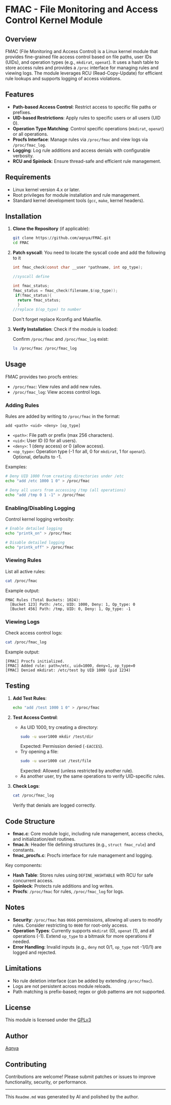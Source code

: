 # FMAC - File Monitoring and Access Control Kernel Module

## Overview
FMAC (File Monitoring and Access Control) is a Linux kernel module that provides fine-grained file access control based on file paths, user IDs (UIDs), and operation types (e.g., `mkdirat`, `openat`). It uses a hash table to store access rules and provides a `/proc` interface for managing rules and viewing logs. The module leverages RCU (Read-Copy-Update) for efficient rule lookups and supports logging of access violations.

## Features
- **Path-based Access Control**: Restrict access to specific file paths or prefixes.
- **UID-based Restrictions**: Apply rules to specific users or all users (UID 0).
- **Operation Type Matching**: Control specific operations (`mkdirat`, `openat`) or all operations.
- **Procfs Interface**: Manage rules via `/proc/fmac` and view logs via `/proc/fmac_log`.
- **Logging**: Log rule additions and access denials with configurable verbosity.
- **RCU and Spinlock**: Ensure thread-safe and efficient rule management.

## Requirements
- Linux kernel version 4.x or later.
- Root privileges for module installation and rule management.
- Standard kernel development tools (`gcc`, `make`, kernel headers).

## Installation
1. **Clone the Repository** (if applicable):
   ```bash
   git clone https://github.com/aqnya/FMAC.git
   cd FMAC
   ```

2. **Patch syscall**:
   You need to locate the syscall code and add the following to it
   ```c
   int fmac_check(const char __user *pathname, int op_type);
   
   //syscall define
   
   int fmac_status;
   fmac_status = fmac_check(filename,$(op_type));
    if(fmac_status){
     return fmac_status;
     }
   //replace $(op_type) to number
   ```
   Don't forget replace Kconfig and Makefile.

4. **Verify Installation**:
   Check if the module is loaded:

   Confirm `/proc/fmac` and `/proc/fmac_log` exist:
   ```bash
   ls /proc/fmac /proc/fmac_log
   ```

## Usage
FMAC provides two procfs entries:
- `/proc/fmac`: View rules and add new rules.
- `/proc/fmac_log`: View access control logs.

### Adding Rules
Rules are added by writing to `/proc/fmac` in the format:
```
add <path> <uid> <deny> [op_type]
```
- `<path>`: File path or prefix (max 256 characters).
- `<uid>`: User ID (0 for all users).
- `<deny>`: 1 (deny access) or 0 (allow access).
- `<op_type>`: Operation type (-1 for all, 0 for `mkdirat`, 1 for `openat`). Optional, defaults to -1.

Examples:
```bash
# Deny UID 1000 from creating directories under /etc
echo "add /etc 1000 1 0" > /proc/fmac

# Deny all users from accessing /tmp (all operations)
echo "add /tmp 0 1 -1" > /proc/fmac
```

### Enabling/Disabling Logging
Control kernel logging verbosity:
```bash
# Enable detailed logging
echo "printk_on" > /proc/fmac

# Disable detailed logging
echo "printk_off" > /proc/fmac
```

### Viewing Rules
List all active rules:
```bash
cat /proc/fmac
```
Example output:
```
FMAC Rules (Total Buckets: 1024):
  [Bucket 123] Path: /etc, UID: 1000, Deny: 1, Op_type: 0
  [Bucket 456] Path: /tmp, UID: 0, Deny: 1, Op_type: -1
```

### Viewing Logs
Check access control logs:
```bash
cat /proc/fmac_log
```
Example output:
```
[FMAC] Procfs initialized.
[FMAC] Added rule: path=/etc, uid=1000, deny=1, op_type=0
[FMAC] Denied mkdirat: /etc/test by UID 1000 (pid 1234)
```

## Testing
1. **Add Test Rules**:
   ```bash
   echo "add /test 1000 1 0" > /proc/fmac
   ```

2. **Test Access Control**:
   - As UID 1000, try creating a directory:
     ```bash
     sudo -u user1000 mkdir /test/dir
     ```
     Expected: Permission denied (`-EACCES`).
   - Try opening a file:
     ```bash
     sudo -u user1000 cat /test/file
     ```
     Expected: Allowed (unless restricted by another rule).
   - As another user, try the same operations to verify UID-specific rules.

3. **Check Logs**:
   ```bash
   cat /proc/fmac_log
   ```
   Verify that denials are logged correctly.

## Code Structure
- **fmac.c**: Core module logic, including rule management, access checks, and initialization/exit routines.
- **fmac.h**: Header file defining structures (e.g., `struct fmac_rule`) and constants.
- **fmac_procfs.c**: Procfs interface for rule management and logging.

Key components:
- **Hash Table**: Stores rules using `DEFINE_HASHTABLE` with RCU for safe concurrent access.
- **Spinlock**: Protects rule additions and log writes.
- **Procfs**: `/proc/fmac` for rules, `/proc/fmac_log` for logs.

## Notes
- **Security**: `/proc/fmac` has `0666` permissions, allowing all users to modify rules. Consider restricting to `0600` for root-only access.
- **Operation Types**: Currently supports `mkdirat` (0), `openat` (1), and all operations (-1). Extend `op_type` to a bitmask for more operations if needed.
- **Error Handling**: Invalid inputs (e.g., `deny` not 0/1, `op_type` not -1/0/1) are logged and rejected.

## Limitations
- No rule deletion interface (can be added by extending `/proc/fmac`).
- Logs are not persistent across module reloads.
- Path matching is prefix-based; regex or glob patterns are not supported.

## License
This module is licensed under the [GPLv3](https://www.gnu.org/licenses/gpl-3.0.txt)

## Author
[Aqnya](https://github.com/aqnya)

## Contributing
Contributions are welcome! Please submit patches or issues to improve functionality, security, or performance.

---

This `Readme.md` was generated by AI and polished by the author.